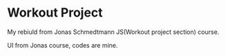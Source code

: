 # Workout Project

My rebiuld from Jonas Schmedtmann JS(Workout project section) course.

UI from Jonas course, codes are mine.